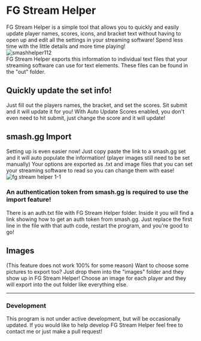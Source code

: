 # FG Stream Helper
FG Stream Helper is a simple tool that allows you to quickly and easily update player names, scores, icons, and bracket text without having to open up and edit all the settings in your streaming software! Spend less time with the little details and more time playing!  
![smashhelper112](https://user-images.githubusercontent.com/25021050/113529773-9c44b380-9581-11eb-8ec5-86669d67504c.jpg)  
FG Stream Helper exports this information to individual text files that your streaming software can use for text elements. These files can be found in the "out" folder.

## Quickly update the set info!
Just fill out the players names, the bracket, and set the scores. Sit submit and it will update it for you! With Auto Update Scores enabled, you don't even need to hit submit, just change the score and it will update!

## smash.gg Import
Setting up is even easier now! Just copy paste the link to a smash.gg set and it will auto populate the information! (player images still need to be set manually)
Your options are exported as .txt and image files that you can set your streaming software to read so you can change them with ease!  
![fg stream helper 1-1](https://user-images.githubusercontent.com/25021050/86289078-45e8b580-bba8-11ea-9226-d74a681c3334.gif)

### An authentication token from smash.gg is required to use the import feature!
There is an auth.txt file with FG Stream Helper folder. Inside it you will find a link showing how to get an auth token from smash.gg. Just replace the first line in the file with that auth code, restart the program, and you're good to go!

## Images
(This feature does not work 100% for some reason) Want to choose some pictures to export too? Just drop them into the "images" folder and they show up in FG Stream Helper! Choose an image for each player and they will export into the out folder like everything else.

---
### Development
This program is not under active development, but will be occasionally updated. If you would like to help develop FG Stream Helper feel free to contact me or just make a pull request!
